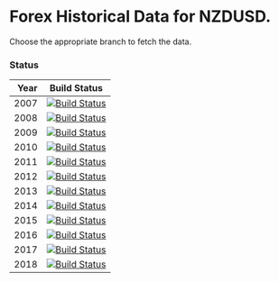 # Forex Historical Data for NZDUSD.

Choose the appropriate branch to fetch the data.

### Status

| Year | Build Status |
| ----:|:------------:|
| 2007 | [![Build Status](https://api.travis-ci.org/FX-Data/FX-Data-NZDUSD-DS.svg?branch=2007)](https://travis-ci.org/FX-Data/FX-Data-NZDUSD-DS/branches) |
| 2008 | [![Build Status](https://api.travis-ci.org/FX-Data/FX-Data-NZDUSD-DS.svg?branch=2008)](https://travis-ci.org/FX-Data/FX-Data-NZDUSD-DS/branches) |
| 2009 | [![Build Status](https://api.travis-ci.org/FX-Data/FX-Data-NZDUSD-DS.svg?branch=2009)](https://travis-ci.org/FX-Data/FX-Data-NZDUSD-DS/branches) |
| 2010 | [![Build Status](https://api.travis-ci.org/FX-Data/FX-Data-NZDUSD-DS.svg?branch=2010)](https://travis-ci.org/FX-Data/FX-Data-NZDUSD-DS/branches) |
| 2011 | [![Build Status](https://api.travis-ci.org/FX-Data/FX-Data-NZDUSD-DS.svg?branch=2011)](https://travis-ci.org/FX-Data/FX-Data-NZDUSD-DS/branches) |
| 2012 | [![Build Status](https://api.travis-ci.org/FX-Data/FX-Data-NZDUSD-DS.svg?branch=2012)](https://travis-ci.org/FX-Data/FX-Data-NZDUSD-DS/branches) |
| 2013 | [![Build Status](https://api.travis-ci.org/FX-Data/FX-Data-NZDUSD-DS.svg?branch=2013)](https://travis-ci.org/FX-Data/FX-Data-NZDUSD-DS/branches) |
| 2014 | [![Build Status](https://api.travis-ci.org/FX-Data/FX-Data-NZDUSD-DS.svg?branch=2014)](https://travis-ci.org/FX-Data/FX-Data-NZDUSD-DS/branches) |
| 2015 | [![Build Status](https://api.travis-ci.org/FX-Data/FX-Data-NZDUSD-DS.svg?branch=2015)](https://travis-ci.org/FX-Data/FX-Data-NZDUSD-DS/branches) |
| 2016 | [![Build Status](https://api.travis-ci.org/FX-Data/FX-Data-NZDUSD-DS.svg?branch=2016)](https://travis-ci.org/FX-Data/FX-Data-NZDUSD-DS/branches) |
| 2017 | [![Build Status](https://api.travis-ci.org/FX-Data/FX-Data-NZDUSD-DS.svg?branch=2017)](https://travis-ci.org/FX-Data/FX-Data-NZDUSD-DS/branches) |
| 2018 | [![Build Status](https://api.travis-ci.org/FX-Data/FX-Data-NZDUSD-DS.svg?branch=2018)](https://travis-ci.org/FX-Data/FX-Data-NZDUSD-DS/branches) |
